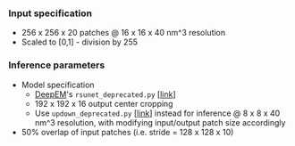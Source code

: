 ### Input specification
* 256 x 256 x 20 patches @ 16 x 16 x 40 nm^3 resolution
* Scaled to [0,1] - division by 255

### Inference parameters
* Model specification
  - [DeepEM](https://github.com/seung-lab/DeepEM)'s `rsunet_deprecated.py` [[link](https://github.com/seung-lab/DeepEM/blob/master/deepem/models/rsunet_deprecated.py)]
  - 192 x 192 x 16 output center cropping
  - Use `updown_deprecated.py` [[link](https://github.com/seung-lab/DeepEM/blob/master/deepem/models/updown_deprecated.py)] instead for inference @ 8 x 8 x 40 nm^3 resolution, with modifying input/output patch size accordingly
* 50% overlap of input patches (i.e. stride = 128 x 128 x 10)
